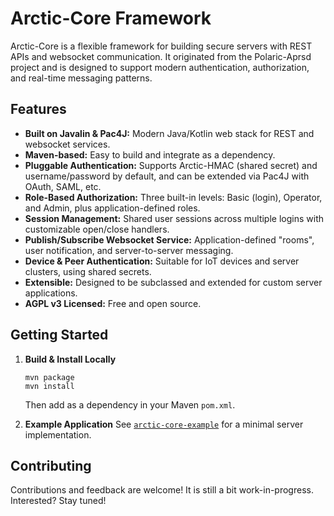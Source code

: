 # Arctic-Core Framework

Arctic-Core is a flexible framework for building secure servers with REST APIs and websocket communication. It originated from the Polaric-Aprsd project and is designed to support modern authentication, authorization, and real-time messaging patterns.

## Features

- **Built on Javalin & Pac4J:** Modern Java/Kotlin web stack for REST and websocket services.
- **Maven-based:** Easy to build and integrate as a dependency.
- **Pluggable Authentication:** Supports Arctic-HMAC (shared secret) and username/password by default, and can be extended via Pac4J with OAuth, SAML, etc.
- **Role-Based Authorization:** Three built-in levels: Basic (login), Operator, and Admin, plus application-defined roles.
- **Session Management:** Shared user sessions across multiple logins with customizable open/close handlers.
- **Publish/Subscribe Websocket Service:** Application-defined "rooms", user notification, and server-to-server messaging.
- **Device & Peer Authentication:** Suitable for IoT devices and server clusters, using shared secrets.
- **Extensible:** Designed to be subclassed and extended for custom server applications.
- **AGPL v3 Licensed:** Free and open source.

## Getting Started

1. **Build & Install Locally**
   ```shell
   mvn package
   mvn install
   ```
   Then add as a dependency in your Maven `pom.xml`.

2. **Example Application**
   See [`arctic-core-example`](https://github.com/PolaricServer/arctic-core-example) for a minimal server implementation.


## Contributing

Contributions and feedback are welcome! It is still a bit work-in-progress. Interested? Stay tuned!

